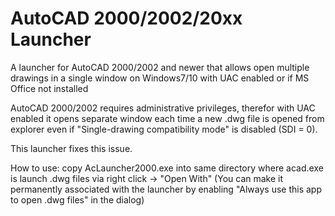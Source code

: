 # AutoCAD 2000/2002/20xx Launcher
A launcher for AutoCAD 2000/2002 and newer that allows open multiple drawings in a single window on Windows7/10 with UAC enabled or if MS Office not installed


AutoCAD 2000/2002 requires administrative privileges, therefor with UAC enabled it opens separate window each time a new .dwg file is opened from explorer even if "Single-drawing compatibility mode" is disabled (SDI = 0).

This launcher fixes this issue.

How to use:
copy AcLauncher2000.exe into same directory where acad.exe is
launch .dwg files via right click -> "Open With"
(You can make it permanently associated with the launcher by enabling "Always use this app to open .dwg files" in the dialog)

